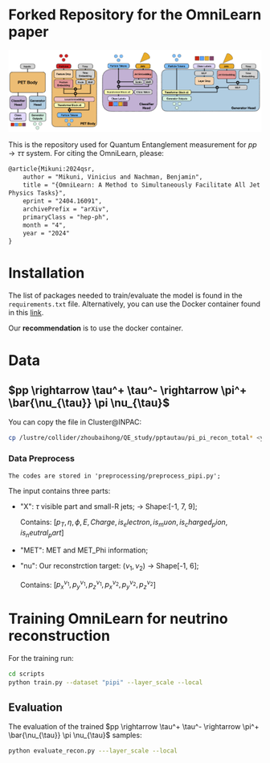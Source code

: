 # Forked Repository for the OmniLearn paper
![Model Architecture](./assets/PET_arch.png)

This is the repository used for Quantum Entanglement measurement for $pp \rightarrow \tau \tau$ system. For citing the OmniLearn, please: 

```
@article{Mikuni:2024qsr,
    author = "Mikuni, Vinicius and Nachman, Benjamin",
    title = "{OmniLearn: A Method to Simultaneously Facilitate All Jet Physics Tasks}",
    eprint = "2404.16091",
    archivePrefix = "arXiv",
    primaryClass = "hep-ph",
    month = "4",
    year = "2024"
}
```


# Installation

The list of packages needed to train/evaluate the model is found in the ```requirements.txt``` file. Alternatively, you can use the Docker container found in this [link](https://hub.docker.com/layers/vmikuni/tensorflow/ngc-23.12-tf2-v1/images/sha256-7aa143ab71775056f1ed3f74f1b7624e55f38108739374af958015dafea45eb3?context=repo).

Our **recommendation** is to use the docker container.

# Data

## $pp \rightarrow \tau^+ \tau^- \rightarrow \pi^+ \bar{\nu_{\tau}} \pi \nu_{\tau}$ 

You can copy the file in Cluster@INPAC:
```bash
cp /lustre/collider/zhoubaihong/QE_study/pptautau/pi_pi_recon_total* <your-file-path>
```
### Data Preprocess
```
The codes are stored in 'preprocessing/preprocess_pipi.py';
```
The input contains three parts:
- "X": $\tau$ visible part and small-R jets; -> Shape:[-1, 7, 9];
  
  Contains: [$p_T, \eta ,\phi, E, Charge, is_electron, is_muon, is_charged_pion, is_neutral_part$]
- "MET": MET and MET_Phi information;
- "nu": Our reconstrction target: $(\nu_1, \nu_2)$ -> Shape[-1, 6];

    Contains: [$p_x^{\nu_1}, p_y^{\nu_1}, p_z^{\nu_1}, p_x^{\nu_2}, p_y^{\nu_2}, p_z^{\nu_2}$]



# Training OmniLearn for neutrino reconstruction
For the training run:

```bash
cd scripts
python train.py --dataset "pipi" --layer_scale --local
```

## Evaluation

The evaluation of the trained $pp \rightarrow \tau^+ \tau^- \rightarrow \pi^+ \bar{\nu_{\tau}} \pi \nu_{\tau}$ samples:

```bash
python evaluate_recon.py ---layer_scale --local
```